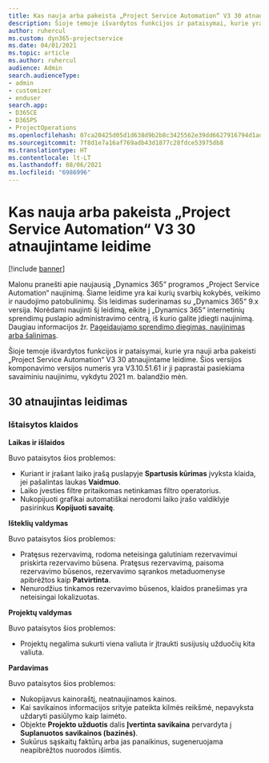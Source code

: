 ```yaml
---
title: Kas nauja arba pakeista „Project Service Automation“ V3 30 atnaujintame leidime
description: Šioje temoje išvardytos funkcijos ir pataisymai, kurie yra pasiekiami „Project Service Automation“ V3 30 atnaujintame leidime.
author: ruhercul
ms.custom: dyn365-projectservice
ms.date: 04/01/2021
ms.topic: article
ms.author: ruhercul
audience: Admin
search.audienceType:
- admin
- customizer
- enduser
search.app:
- D365CE
- D365PS
- ProjectOperations
ms.openlocfilehash: 07ca20425d05d1d638d9b2b8c3425562e39dd6627916794d1ad8441f00658459
ms.sourcegitcommit: 7f8d1e7a16af769adb43d1877c28fdce53975db8
ms.translationtype: HT
ms.contentlocale: lt-LT
ms.lasthandoff: 08/06/2021
ms.locfileid: "6986996"
---
```

# <a name="whats-new-or-changed-in-project-service-automation-update-release-30-v3"></a>Kas nauja arba pakeista „Project Service Automation“ V3 30 atnaujintame leidime

[!include [banner](../includes/psa-now-project-operations.md)]

Malonu pranešti apie naujausią „Dynamics 365“ programos „Project Service Automation“ naujinimą. Šiame leidime yra kai kurių svarbių kokybės, veikimo ir naudojimo patobulinimų. Šis leidimas suderinamas su „Dynamics 365“ 9.x versija. Norėdami naujinti šį leidimą, eikite į „Dynamics 365“ internetinių sprendimų puslapio administravimo centrą, iš kurio galite įdiegti naujinimą. Daugiau informacijos žr. [Pageidaujamo sprendimo diegimas, naujinimas arba šalinimas](/power-platform/admin/install-remove-preferred-solution.md).

Šioje temoje išvardytos funkcijos ir pataisymai, kurie yra nauji arba pakeisti „Project Service Automation“ V3 30 atnaujintame leidime. Šios versijos komponavimo versijos numeris yra V3.10.51.61 ir ji paprastai pasiekiama savaiminiu naujinimu, vykdytu 2021 m. balandžio mėn.

## <a name="update-release-30"></a>30 atnaujintas leidimas

### <a name="bug-fixes"></a>Ištaisytos klaidos

**Laikas ir išlaidos**

Buvo pataisytos šios problemos:

- Kuriant ir įrašant laiko įrašą puslapyje **Spartusis kūrimas** įvyksta klaida, jei pašalintas laukas **Vaidmuo**.
- Laiko įvesties filtre pritaikomas netinkamas filtro operatorius.
- Nukopijuoti grafikai automatiškai nerodomi laiko įrašo valdiklyje pasirinkus **Kopijuoti savaitę**.

**Išteklių valdymas**

Buvo pataisytos šios problemos:

- Pratęsus rezervavimą, rodoma neteisinga galutiniam rezervavimui priskirta rezervavimo būsena. Pratęsus rezervavimą, paisoma rezervavimo būsenos, rezervavimo sąrankos metaduomenyse apibrėžtos kaip **Patvirtinta**.
- Nenurodžius tinkamos rezervavimo būsenos, klaidos pranešimas yra neteisingai lokalizuotas.

**Projektų valdymas**

Buvo pataisytos šios problemos:

- Projektų negalima sukurti viena valiuta ir įtraukti susijusių užduočių kita valiuta.

**Pardavimas**

Buvo pataisytos šios problemos:

- Nukopijavus kainoraštį, neatnaujinamos kainos.
- Kai savikainos informacijos srityje pateikta kilmės reikšmė, nepavyksta uždaryti pasiūlymo kaip laimėto.
- Objekte **Projekto užduotis** dalis **Įvertinta savikaina** pervardyta į **Suplanuotos savikainos (bazinės)**.
- Sukūrus sąskaitų faktūrų arba jas panaikinus, sugeneruojama neapibrėžtos nuorodos išimtis.
